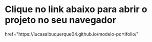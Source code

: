 <h1> Clique no link abaixo para abrir o projeto no seu navegador </h1>
<a>href="https://lucasalbuquerque04.github.io/modelo-portifolio/"</a>
